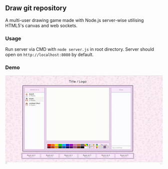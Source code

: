 ## Draw git repository
A multi-user drawing game made with Node.js server-wise utilising HTML5's canvas and web sockets.

### Usage
Run server via CMD with ```node server.js``` in root directory. Server should open on ```http://localhost:8080``` by default.

### Demo
![](demo.gif)
